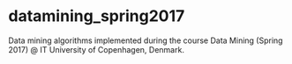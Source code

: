 # datamining_spring2017
Data mining algorithms implemented during the course Data Mining (Spring 2017) @ IT University of Copenhagen, Denmark.
